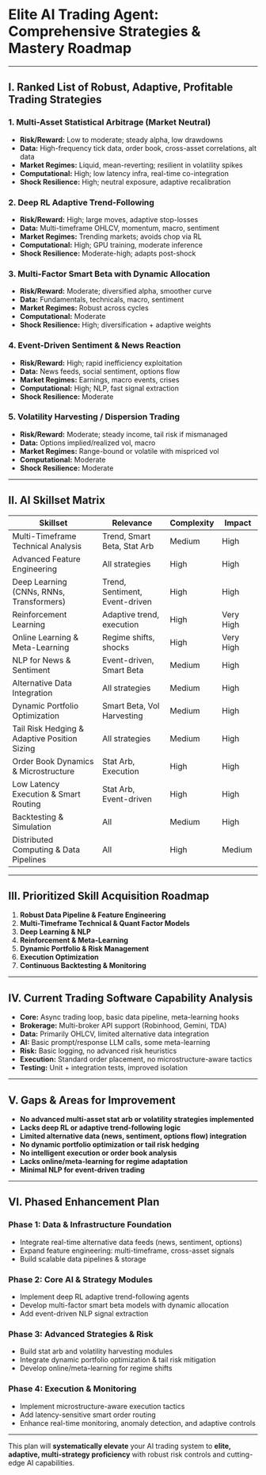 # Elite AI Trading Agent: Comprehensive Strategies & Mastery Roadmap

---

## I. Ranked List of Robust, Adaptive, Profitable Trading Strategies

### 1. Multi-Asset Statistical Arbitrage (Market Neutral)
- **Risk/Reward:** Low to moderate; steady alpha, low drawdowns
- **Data:** High-frequency tick data, order book, cross-asset correlations, alt data
- **Market Regimes:** Liquid, mean-reverting; resilient in volatility spikes
- **Computational:** High; low latency infra, real-time co-integration
- **Shock Resilience:** High; neutral exposure, adaptive recalibration

### 2. Deep RL Adaptive Trend-Following
- **Risk/Reward:** High; large moves, adaptive stop-losses
- **Data:** Multi-timeframe OHLCV, momentum, macro, sentiment
- **Market Regimes:** Trending markets; avoids chop via RL
- **Computational:** High; GPU training, moderate inference
- **Shock Resilience:** Moderate-high; adapts post-shock

### 3. Multi-Factor Smart Beta with Dynamic Allocation
- **Risk/Reward:** Moderate; diversified alpha, smoother curve
- **Data:** Fundamentals, technicals, macro, sentiment
- **Market Regimes:** Robust across cycles
- **Computational:** Moderate
- **Shock Resilience:** High; diversification + adaptive weights

### 4. Event-Driven Sentiment & News Reaction
- **Risk/Reward:** High; rapid inefficiency exploitation
- **Data:** News feeds, social sentiment, options flow
- **Market Regimes:** Earnings, macro events, crises
- **Computational:** High; NLP, fast signal extraction
- **Shock Resilience:** Moderate

### 5. Volatility Harvesting / Dispersion Trading
- **Risk/Reward:** Moderate; steady income, tail risk if mismanaged
- **Data:** Options implied/realized vol, macro
- **Market Regimes:** Range-bound or volatile with mispriced vol
- **Computational:** Moderate
- **Shock Resilience:** Moderate

---

## II. AI Skillset Matrix

| Skillset                                         | Relevance                                         | Complexity | Impact                     |
|--------------------------------------------------|---------------------------------------------------|------------|----------------------------|
| Multi-Timeframe Technical Analysis               | Trend, Smart Beta, Stat Arb                       | Medium     | High                       |
| Advanced Feature Engineering                     | All strategies                                    | High       | High                       |
| Deep Learning (CNNs, RNNs, Transformers)         | Trend, Sentiment, Event-driven                    | High       | High                       |
| Reinforcement Learning                           | Adaptive trend, execution                         | High       | Very High                  |
| Online Learning & Meta-Learning                  | Regime shifts, shocks                             | High       | Very High                  |
| NLP for News & Sentiment                         | Event-driven, Smart Beta                          | Medium     | High                       |
| Alternative Data Integration                     | All strategies                                    | Medium     | High                       |
| Dynamic Portfolio Optimization                   | Smart Beta, Vol Harvesting                        | Medium     | High                       |
| Tail Risk Hedging & Adaptive Position Sizing     | All strategies                                    | Medium     | High                       |
| Order Book Dynamics & Microstructure             | Stat Arb, Execution                               | High       | High                       |
| Low Latency Execution & Smart Routing            | Stat Arb, Event-driven                            | High       | High                       |
| Backtesting & Simulation                         | All                                               | Medium     | High                       |
| Distributed Computing & Data Pipelines           | All                                               | High       | Medium                     |

---

## III. Prioritized Skill Acquisition Roadmap

1. **Robust Data Pipeline & Feature Engineering**
2. **Multi-Timeframe Technical & Quant Factor Models**
3. **Deep Learning & NLP**
4. **Reinforcement & Meta-Learning**
5. **Dynamic Portfolio & Risk Management**
6. **Execution Optimization**
7. **Continuous Backtesting & Monitoring**

---

## IV. Current Trading Software Capability Analysis

- **Core:** Async trading loop, basic data pipeline, meta-learning hooks
- **Brokerage:** Multi-broker API support (Robinhood, Gemini, TDA)
- **Data:** Primarily OHLCV, limited alternative data integration
- **AI:** Basic prompt/response LLM calls, some meta-learning
- **Risk:** Basic logging, no advanced risk heuristics
- **Execution:** Standard order placement, no microstructure-aware tactics
- **Testing:** Unit + integration tests, improved isolation

---

## V. Gaps & Areas for Improvement

- **No advanced multi-asset stat arb or volatility strategies implemented**
- **Lacks deep RL or adaptive trend-following logic**
- **Limited alternative data (news, sentiment, options flow) integration**
- **No dynamic portfolio optimization or tail risk hedging**
- **No intelligent execution or order book analysis**
- **Lacks online/meta-learning for regime adaptation**
- **Minimal NLP for event-driven trading**

---

## VI. Phased Enhancement Plan

### **Phase 1: Data & Infrastructure Foundation**
- Integrate real-time alternative data feeds (news, sentiment, options)
- Expand feature engineering: multi-timeframe, cross-asset signals
- Build scalable data pipelines & storage

### **Phase 2: Core AI & Strategy Modules**
- Implement deep RL adaptive trend-following agents
- Develop multi-factor smart beta models with dynamic allocation
- Add event-driven NLP signal extraction

### **Phase 3: Advanced Strategies & Risk**
- Build stat arb and volatility harvesting modules
- Integrate dynamic portfolio optimization & tail risk mitigation
- Develop online/meta-learning for regime shifts

### **Phase 4: Execution & Monitoring**
- Implement microstructure-aware execution tactics
- Add latency-sensitive smart order routing
- Enhance real-time monitoring, anomaly detection, and adaptive controls

---

This plan will **systematically elevate** your AI trading system to **elite, adaptive, multi-strategy proficiency** with robust risk controls and cutting-edge AI capabilities.